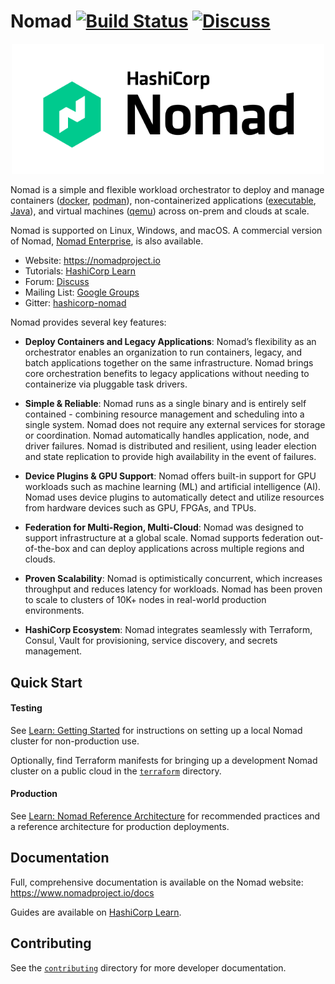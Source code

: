 # Nomad [![Build Status](https://circleci.com/gh/hashicorp/nomad.svg?style=svg)](https://circleci.com/gh/hashicorp/nomad) [![Discuss](https://img.shields.io/badge/discuss-nomad-00BC7F?style=flat)](https://discuss.hashicorp.com/c/nomad)

<p align="center" style="text-align:center;">
  <a href="https://nomadproject.io">
    <img alt="HashiCorp Nomad logo" src="website/public/img/logo-hashicorp.svg" width="500" />
  </a>
</p>

Nomad is a simple and flexible workload orchestrator to deploy and manage containers ([docker](https://www.nomadproject.io/docs/drivers/docker.html), [podman](https://www.nomadproject.io/docs/drivers/podman)), non-containerized applications ([executable](https://www.nomadproject.io/docs/drivers/exec.html), [Java](https://www.nomadproject.io/docs/drivers/java)), and virtual machines ([qemu](https://www.nomadproject.io/docs/drivers/qemu.html)) across on-prem and clouds at scale.

Nomad is supported on Linux, Windows, and macOS. A commercial version of Nomad, [Nomad Enterprise](https://www.nomadproject.io/docs/enterprise), is also available.

- Website: https://nomadproject.io
- Tutorials: [HashiCorp Learn](https://learn.hashicorp.com/nomad)
- Forum: [Discuss](https://discuss.hashicorp.com/c/nomad)
- Mailing List: [Google Groups](https://groups.google.com/group/nomad-tool)
- Gitter: [hashicorp-nomad](https://gitter.im/hashicorp-nomad/Lobby)

Nomad provides several key features:

- **Deploy Containers and Legacy Applications**: Nomad’s flexibility as an orchestrator enables an organization to run containers, legacy, and batch applications together on the same infrastructure. Nomad brings core orchestration benefits to legacy applications without needing to containerize via pluggable task drivers.

- **Simple & Reliable**: Nomad runs as a single binary and is entirely self contained - combining resource management and scheduling into a single system. Nomad does not require any external services for storage or coordination. Nomad automatically handles application, node, and driver failures. Nomad is distributed and resilient, using leader election and state replication to provide high availability in the event of failures.

- **Device Plugins & GPU Support**: Nomad offers built-in support for GPU workloads such as machine learning (ML) and artificial intelligence (AI). Nomad uses device plugins to automatically detect and utilize resources from hardware devices such as GPU, FPGAs, and TPUs.

- **Federation for Multi-Region, Multi-Cloud**: Nomad was designed to support infrastructure at a global scale. Nomad supports federation out-of-the-box and can deploy applications across multiple regions and clouds.

- **Proven Scalability**: Nomad is optimistically concurrent, which increases throughput and reduces latency for workloads. Nomad has been proven to scale to clusters of 10K+ nodes in real-world production environments.

- **HashiCorp Ecosystem**: Nomad integrates seamlessly with Terraform, Consul, Vault for provisioning, service discovery, and secrets management.

## Quick Start

#### Testing

See [Learn: Getting Started](https://learn.hashicorp.com/collections/nomad/get-started) for instructions on setting up a local Nomad cluster for non-production use.

Optionally, find Terraform manifests for bringing up a development Nomad cluster on a public cloud in the [`terraform`](terraform/) directory.

#### Production

See [Learn: Nomad Reference Architecture](https://learn.hashicorp.com/tutorials/nomad/production-reference-architecture-vm-with-consul?in=nomad/production) for recommended practices and a reference architecture for production deployments.

## Documentation

Full, comprehensive documentation is available on the Nomad website: https://www.nomadproject.io/docs

Guides are available on [HashiCorp Learn](https://learn.hashicorp.com/nomad).

## Contributing

See the [`contributing`](contributing/) directory for more developer documentation.

